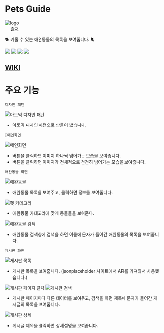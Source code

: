 # Pets Guide

![logo](https://user-images.githubusercontent.com/66199817/177285181-6e2bba89-c18f-4c34-b88d-c627ea0c592e.jpg) <br /> 
[출처](https://www.vecteezy.com/vector-art/2121105-cute-shiba-inu-dog-with-pancake-on-his-head-cartoon-vector-illustration) <br />

🐕 키울 수 있는 애완동물의 목록을 보여줍니다. 🐈 <br /> <br />
<img src="https://img.shields.io/badge/JavaScript-F7DF1E?style=plastic&logo=JavaScript&logoColor=black">
<img src="https://img.shields.io/badge/React-61DAFB?style=plastic&logo=React&logoColor=black">
<img src="https://img.shields.io/badge/styled components-DB7093?style=plastic&logo=styled components&logoColor=black">
<img src="https://img.shields.io/badge/React Router-CA4245?style=plastic&logo=React Router&logoColor=black">

## [WIKI](https://github.com/inzosa/pets-guide/wiki)

# 주요 기능

`디자인 패턴`

![아토믹 디자인 패턴](https://user-images.githubusercontent.com/66199817/177449303-ccc75cd1-fed1-45db-9422-5845f1c608b4.JPG)

- 아토믹 디자인 패턴으로 만들어 봤습니다.

`🌝메인화면`

![메인화면](https://user-images.githubusercontent.com/66199817/177456907-37d74ab2-1166-422e-b81f-2dde61fda7b2.gif)

- 버튼을 클릭하면 이미지 하나씩 넘어가는 모습을 보여줍니다.
- 버튼을 클릭하면 이미지가 전체적으로 천천히 넘어가는 모습을 보여줍니다.

`애완동물 화면`

![애완동물](https://user-images.githubusercontent.com/66199817/177472501-7a54cfd9-43fd-4fd0-a6ab-4d8e68527598.JPG)

- 애완동물 목록을 보여주고, 클릭하면 정보를 보여줍니다.

![펫 카테고리](https://user-images.githubusercontent.com/66199817/177496427-eeecb7fd-d2e7-4e8d-b7de-a7c36a9d1ee5.gif)

- 애완동물 카테고리에 맞게 동물들을 보여준다.

![애완동물 검색](https://user-images.githubusercontent.com/66199817/177472959-ed1de269-9cf5-4a5d-9758-042cca7ad930.JPG)

- 애완동물 검색창에 검색을 하면 이름에 문자가 들어간 애완동물의 목록을 보여줍니다.

`게시판 화면`

![게시판 목록](https://user-images.githubusercontent.com/66199817/177473381-e810caf8-e5f2-4bf6-916e-c23b7e3f410e.JPG)

- 게시판 목록을 보여줍니다. (jsonplaceholder 사이트에서 API를 가져와서 사용했습니다.)

![게시판 페이지 클릭](https://user-images.githubusercontent.com/66199817/177473960-e4457025-1fae-453f-acb6-d2d0053f1e74.JPG)
![게시판 검색](https://user-images.githubusercontent.com/66199817/177473968-ccac8485-c2ed-4071-bf96-842bfa92586d.JPG)

- 게시판 페이지마다 다른 데이터를 보여주고, 검색을 하면 제목에 문자가 들어간 게시글의 목록을 보여줍니다.

![게시판 상세](https://user-images.githubusercontent.com/66199817/177473633-a10aefba-b569-425c-a927-af111f909b55.JPG)

- 게시글 제목을 클릭하면 상세설명을 보여줍니다.
